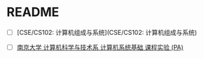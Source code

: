 # README

-   [ ] [CSE/CS102: 计算机组成与系统](CSE/CS102: 计算机组成与系统)

-   [ ] [南京大学 计算机科学与技术系 计算机系统基础 课程实验 (PA)](https://nju-projectn.github.io/ics-pa-gitbook/)